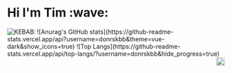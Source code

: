 <h1>Hi I'm Tim :wave:</h1>

<img align="left" alt="KEBAB:" src="https://github-stats-alpha.vercel.app/api?username=donrskbb&cc=000&tc=fff&ic=fff&bc=000" />
![Anurag's GitHub stats](https://github-readme-stats.vercel.app/api?username=donrskbb&theme=vue-dark&show_icons=true)
![Top Langs](https://github-readme-stats.vercel.app/api/top-langs/?username=donrskbb&hide_progress=true)
<img align="right" src="https://visitor-badge.laobi.icu/badge?page_id=donrskbb.github.io" height="20px">

